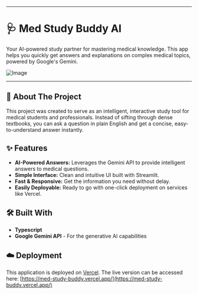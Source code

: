 
-----

# 🩺 Med Study Buddy AI

Your AI-powered study partner for mastering medical knowledge. This app helps you quickly get answers and explanations on complex medical topics, powered by Google's Gemini.

![Image](https://github.com/user-attachments/assets/e424454d-860b-4100-a94b-282aa0cda8a6)


-----


## 🧐 About The Project

This project was created to serve as an intelligent, interactive study tool for medical students and professionals. Instead of sifting through dense textbooks, you can ask a question in plain English and get a concise, easy-to-understand answer instantly.

## ✨ Features

  * **AI-Powered Answers:** Leverages the Gemini API to provide intelligent answers to medical questions.
  * **Simple Interface:** Clean and intuitive UI built with Streamlit.
  * **Fast & Responsive:** Get the information you need without delay.
  * **Easily Deployable:** Ready to go with one-click deployment on services like Vercel.

## 🛠️ Built With

  * **Typescript**
  * **Google Gemini API** - For the generative AI capabilities


## ☁️ Deployment

This application is deployed on [Vercel](https://vercel.com/). The live version can be accessed here: [https://med-study-buddy.vercel.app/](https://med-study-buddy.vercel.app/)
